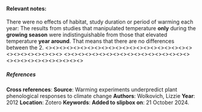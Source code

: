 #### **Relevant notes**:
There were no effects of habitat, study duration or period of warming each year: The results from studies that manipulated temperature **only** during the **growing season** were indistinguishable from those that elevated temperature **year around**. 
That means that there are no differences between the 2.
<><><><><><><><><><><><><><><><><><><><><><><><><><><><><>
<><><><><><><><><><><><><><><><><><><><><><><><><><><><><>
##### References
**Cross references**: 
**Source**: Warming experiments underpredict plant phenological responses to climate change
**Authors**: Wolkovich, Lizzie
**Year**: 2012
**Location**: Zotero
**Keywords**: 
**Added to slipbox on**: 21 October 2024. 